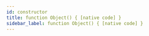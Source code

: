 ```yaml
---
id: constructor
title: function Object() { [native code] }
sidebar_label: function Object() { [native code] }
---
```

